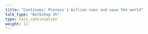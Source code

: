 ```yaml
---
title: "Continues: Process 1 billion rows and save the world"
talk_type: "Workshop 3h"
type: talk_continuation
weight: 11
---
```

